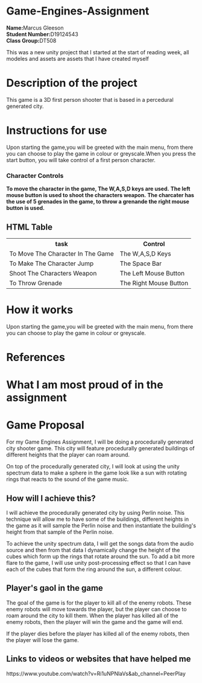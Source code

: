 # Game-Engines-Assignment
<p><b>Name:</b>Marcus Gleeson<br>
<b>Student Number:</b>D19124543<br>
<b>Class Group:</b>DT508
</P>
<p>This was a new unity project that I started at the start of reading week, all modeles and assets are assets that I have created myself</p>

<h1>Description of the project</h1>
<p>
This game is a 3D first person shooter that is based in a percedural generated city.
</P>
<h1>Instructions for use</h1
<p>
Upon starting the game,you will be greeted with the main menu, from there you can choose to play the game in colour or greyscale.When you press the start button, you will take control of a first person character.
<h3>Character Controls</h3>
<p>
<b>To move the character in the game, The W,A,S,D keys are used.</b>
<b>The left mouse button is used to shoot the characters weapon.</b>
<b>The charcater has the use of 5 grenades in the game, to throw a grenande the right mouse button is used.</b>
<h2>HTML Table</h2>

<table>
  <tr>
    <th>task</th>
    <th>Control</th>
    
  </tr>
  <tr>
    <td>To Move The Character In The Game</td>
    <td>The W,A,S,D Keys</td>
  </tr>
  <tr>
    <td>To Make The Character Jump</td>
    <td>The Space Bar</td>
  </tr>
  <tr>
    <td>Shoot The Characters Weapon</td>
    <td>The Left Mouse Button</td>
  </tr>
  <tr>
    <td>To Throw Grenade</td>
    <td>The Right Mouse Button</td>
  </tr>
 
</table>
</p>
</P>
<h1>How it works</h1
<p>
Upon starting the game,you will be greeted with the main menu, from there you can choose to play the game in colour or greyscale.
</P>
<h1>References</h1>
<p>
</P>
<h1>What I am most proud of in the assignment</h1>
<p>
</P>
<h1>Game Proposal</h1>
<p>For my Game Engines Assignment, I will be doing a procedurally generated city shooter game. This city will feature procedurally generated buildings of different heights that the player can roam around.</p>
<p>On top of the procedurally generated city, I will look at using the unity spectrum data to make a sphere in the game look like a sun with rotating rings that reacts to the sound of the game music.</p>

<h2>How will I achieve this?</h2>
<p>I will achieve the procedurally generated city by using Perlin noise. This technique will allow me to have some of the buildings, different heights in the game as it will sample the Perlin noise and then instantiate the building's height from that sample of the Perlin noise.</p>
<p>To achieve the unity spectrum data, I will get the songs data from the audio source and then from that data I dynamically change the height of the cubes which form up the rings that rotate around the sun. To add a bit more flare to the game, I will use unity post-processing effect so that I can have each of the cubes that form the ring around the sun, a different colour.</p>

<h2>Player's gaol in the game</h2>
<p>The goal of the game is for the player to kill all of the enemy robots. These enemy robots will move towards the player, but the player can choose to roam around the city to kill them. When the player has killed all of the enemy robots, then the player will win the game and the game will end.</p>
<p>If the player dies before the player has killed all of the enemy robots, then the player will lose the game.</p>

<h2>Links to videos or websites that have helped me</h2>
https://www.youtube.com/watch?v=Ri1uNPNlaVs&ab_channel=PeerPlay